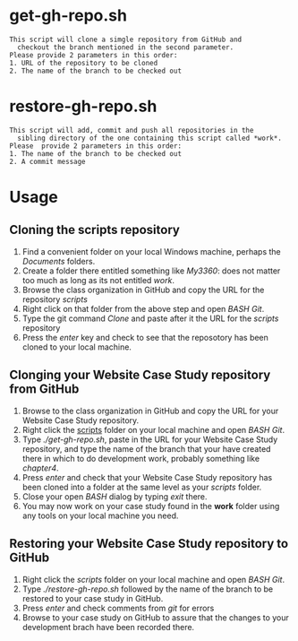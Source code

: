 # get-gh-repo.sh

	This script will clone a simgle repository from GitHub and
	  checkout the branch mentioned in the second parameter.
	Please provide 2 parameters in this order:
	1. URL of the repository to be cloned
	2. The name of the branch to be checked out
	
# restore-gh-repo.sh

	This script will add, commit and push all repositories in the
	  sibling directory of the one containing this script called *work*.
  	Please  provide 2 parameters in this order:
   	1. The name of the branch to be checked out
	2. A commit message
    
# Usage
## Cloning the scripts repository
1. Find a convenient folder on your local Windows machine, perhaps the *Documents* folders.
1. Create a folder there entitled something like *My3360*: does not matter too much as long as its not entitled *work*.
1. Browse the class organization in GitHub and copy the URL for the repository *scripts*
1. Right click on that folder from the above step and open *BASH Git*.
1. Type the git command *Clone* and paste after it the URL for the *scripts* repository
1. Press the *enter* key and check to see that the reposotory has been cloned to your local machine.
## Clonging your Website Case Study repository from GitHub
1. Browse to the class organization in GitHub and copy the URL for your Website Case Study repository.
1. Right click the [scripts](https://github.com/FU-CIS3360-FALL2017/scripts.git) folder on your local machine and open *BASH Git*.
1. Type *./get-gh-repo.sh*, paste in the URL for your Website Case Study repository, and type the name of the branch that your have 
created there in which to do development work, probably something like *chapter4*.
1. Press *enter* and check that your Website Case Study repository has been cloned into a folder at the same level as 
your *scripts* folder.
1. Close your open *BASH* dialog by typing *exit* there.
1. You may now work on your case study found in the **work** folder using any tools on your local machine you need.
## Restoring your Website Case Study repository to GitHub
1. Right click the *scripts* folder on your local machine and open *BASH Git*.
1. Type *./restore-gh-repo.sh* followed by the name of the branch to be restored to your case study in GitHub.
1. Press *enter* and check comments from *git* for errors
1. Browse to your case study on GitHub to assure that the changes to your development brach have been recorded there.

